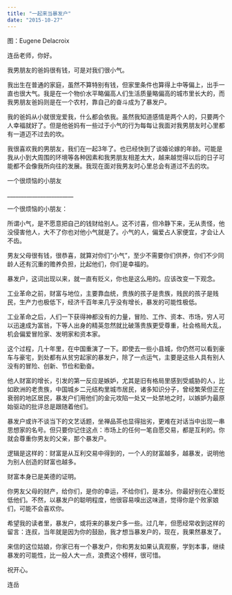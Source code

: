 ```yaml
---
title: "一起来当暴发户"
date: "2015-10-27"
---
```


图：Eugene Delacroix

连岳老师，你好。

我男朋友的爸妈很有钱，可是对我们很小气。

我出生在普通的家庭，虽然不算特别有钱，但家里条件也算得上中等偏上，出手一直也很大气。我是在一个物价水平略偏高人们生活质量略偏高的城市里长大的，而我男朋友爸妈则是在一个农村，靠自己的奋斗成为了暴发户。

我的爸妈从小就很宠爱我，什么都会依我。虽然我知道感情是两个人的，只要两个人幸福就好了。但是他爸妈有一些过于小气的行为每每让我面对我男朋友时心里都有一道迈不过去的坎。

我很喜欢我的男朋友，我们在一起3年了。也已经快到了谈婚论嫁的年龄。可能是我从小到大周围的环境等各种因素和我男朋友相差太大，越来越觉得以后的日子可能都不会像我所向往的发展。我现在面对我男友时心里总会有道过不去的坎。

一个很烦恼的小朋友

\_\_\_\_\_\_\_\_\_\_\_\_\_\_\_\_\_\_\_\_\_\_\_\_

一个很烦恼的小朋友：

所谓小气，是不愿意把自己的钱财给别人。这不讨喜，但冷静下来，无从责怪，他没侵害他人，大不了你也对他小气就是了。小气的人，偏爱占人家便宜，才会让人不齿。

男友父母很有钱，很恭喜，就算对你们“小气”，至少不需要你们供养，你们不少同龄人还有沉重的赡养负担，比起他们，你们是幸福的。

暴发户，这词出现以来，就一直有贬义，你也是这么用的。应该改变一下观念。

工业革命之前，财富与地位，主要靠血统，贵族的孩子是贵族，贱民的孩子是贱民，生产力也极低下，经济千百年来几乎没有增长，暴发的可能性极低。

工业革命之后，人们一下获得神都没有的力量，冒险、工作、资本、市场，穷人可以迅速成为富翁，下等人出身的精英忽然就比破落贵族更受尊重，社会格局大乱，机会偏爱冒险家、发明家和资本家。

这个过程，几十年里，在中国重演了一下。即使去一些小县城，你仍然可以看到豪车与豪宅，到处都有从贫穷起家的暴发户，除了一点运气，主要是这些人具有别人没有的冒险、创新、节俭和勤奋。

他人财富的增长，引发的第一反应是嫉妒，尤其是旧有格局里感到受威胁的人，比如欧洲的老贵族，中国城乡二元结构里城市居民，诸多知识分子，曾经繁荣但正在衰弱的地区居民，暴发户们用他们的金元攻陷一处又一处禁地之时，以嫉妒为最原始驱动的批评总是跟随着他们。

暴发户或许不谈当下的文艺话题，坐禅品茶也显得拙劣，更难在对话当中出现一串思想家的名号。但只要你记住这点：市场上的任何一笔自愿交易，都是互利的。你就会尊重你男友的父亲，那个暴发户。

逻辑是这样的：财富是从互利交易中得到的，一个人的财富越多，越暴发，说明他为别人创造的财富也越多。

财富本身已是美德的证明。

你男友父母的财产，给你们，是你的幸运，不给你们，是本分。你最好别在心里贬低他们。不然，以暴发户的聪明程度，他很容易嗅出这味道，觉得你是个败家娘们，可能不会喜欢你。

希望我的读者里，暴发户，或将来的暴发户多一些。过几年，但愿经常收到这样的留言：连叔，当年就是因为你的鼓励，我才想当暴发户的，现在，我果然暴发了。

来信的这位姑娘，你家已有一个暴发户，你和男友如果认真观察，学到本事，继续暴发的可能性，比一般人大一点，浪费这个榜样，很可惜。

祝开心。

连岳
